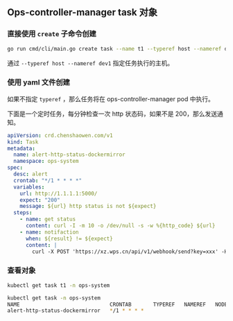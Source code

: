 ## Ops-controller-manager task 对象

### 直接使用 `create` 子命令创建

```bash
go run cmd/cli/main.go create task --name t1 --typeref host --nameref dev1  --filepath ./task/get-osstaus.yaml
```

通过 `--typeref host --nameref dev1` 指定任务执行的主机。

### 使用 yaml 文件创建

如果不指定 `typeref` ，那么任务将在 ops-controller-manager pod 中执行。

下面是一个定时任务，每分钟检查一次 http 状态码，如果不是 200，那么发送通知。

```yaml
apiVersion: crd.chenshaowen.com/v1
kind: Task
metadata:
  name: alert-http-status-dockermirror
  namespace: ops-system
spec:
  desc: alert
  crontab: "*/1 * * * *"
  variables:
    url: http://1.1.1.1:5000/
    expect: "200"
    message: ${url} http status is not ${expect}
  steps:
    - name: get status
      content: curl -I -m 10 -o /dev/null -s -w %{http_code} ${url}
    - name: notifaction
      when: ${result} != ${expect}
      content: |
        curl -X POST 'https://xz.wps.cn/api/v1/webhook/send?key=xxx' -H 'content-type: application/json' -d '{ "msgtype": "text", "text": { "content": "${message}" } }'
```

### 查看对象

```bash
kubectl get task t1 -n ops-system

kubectl get task -n ops-system
NAME                             CRONTAB       TYPEREF   NAMEREF   NODENAME   ALL    STARTTIME   RUNSTATUS
alert-http-status-dockermirror   */1 * * * *
```
